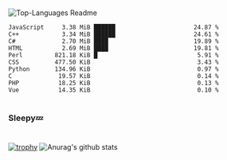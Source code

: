 #

![Top-Languages Readme](https://github.com/MogsFriend/MogsFriend/workflows/Top-Languages%20Readme/badge.svg)

<!--START_SECTION:top_language-->
```text
JavaScript     3.38 MiB ██████                      24.87 %
C++            3.34 MiB ██████                      24.61 %
C#             2.70 MiB ████                        19.89 %
HTML           2.69 MiB ████                        19.81 %
Perl         821.18 KiB █                            5.91 %
CSS          477.50 KiB                              3.43 %
Python       134.96 KiB                              0.97 %
C             19.57 KiB                              0.14 %
PHP           18.25 KiB                              0.13 %
Vue           14.35 KiB                              0.10 %
```
<!--END_SECTION:top_language-->

#
### Sleepy💤
#
[![trophy](https://github-profile-trophy.vercel.app/?username=MogsFriend&theme=onedark)](https://github.com/ryo-ma/github-profile-trophy)
![Anurag's github stats](https://github-readme-stats.vercel.app/api?username=MogsFriend&hide=prs,issues,contribs&count_private=true)
<!--
**MogsFriend/MogsFriend** is a ✨ _special_ ✨ repository because its `README.md` (this file) appears on your GitHub profile.

Here are some ideas to get you started:

- 🔭 I’m currently working on ...
- 🌱 I’m currently learning ...
- 👯 I’m looking to collaborate on ...
- 🤔 I’m looking for help with ...
- 💬 Ask me about ...
- 📫 How to reach me: ...
- 😄 Pronouns: ...
- ⚡ Fun fact: ...
-->
